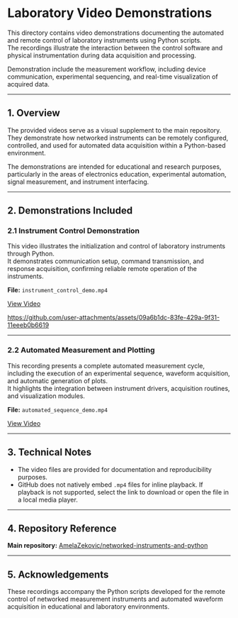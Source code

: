 # Laboratory Video Demonstrations

This directory contains video demonstrations documenting the automated and remote control of laboratory instruments using Python scripts.  
The recordings illustrate the interaction between the control software and physical instrumentation during data acquisition and processing.

Demonstration include the measurement workflow, including device communication, experimental sequencing, and real-time visualization of acquired data.

---

## 1. Overview

The provided videos serve as a visual supplement to the main repository.  
They demonstrate how networked instruments can be remotely configured, controlled, and used for automated data acquisition within a Python-based environment.

The demonstrations are intended for educational and research purposes, particularly in the areas of electronics education, experimental automation, signal measurement, and instrument interfacing.

---

## 2. Demonstrations Included

### 2.1 Instrument Control Demonstration

This video illustrates the initialization and control of laboratory instruments through Python.  
It demonstrates communication setup, command transmission, and response acquisition, confirming reliable remote operation of the instruments.

**File:** `instrument_control_demo.mp4`

[View Video](instrument_control_demo.mp4)


https://github.com/user-attachments/assets/09a6b1dc-83fe-429a-9f31-11eeeb0b6619


---

### 2.2 Automated Measurement and Plotting

This recording presents a complete automated measurement cycle, including the execution of an experimental sequence, waveform acquisition, and automatic generation of plots.  
It highlights the integration between instrument drivers, acquisition routines, and visualization modules.

**File:** `automated_sequence_demo.mp4`

[View Video](automated_sequence_demo.mp4)

---

## 3. Technical Notes

- The video files are provided for documentation and reproducibility purposes.  
- GitHub does not natively embed `.mp4` files for inline playback. If playback is not supported, select the link to download or open the file in a local media player.  

---

## 4. Repository Reference

**Main repository:** [AmelaZekovic/networked-instruments-and-python](https://github.com/AmelaZekovic/networked-instruments-and-python)

---

## 5. Acknowledgements

These recordings accompany the Python scripts developed for the remote control of networked measurement instruments and automated waveform acquisition in educational and laboratory environments.

